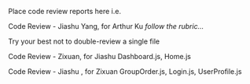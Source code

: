 Place code review reports here i.e.

Code Review - Jiashu Yang, for Arthur Ku
*follow the rubric...*

Try your best not to double-review a single file

Code Review - Zixuan, for Jiashu
Dashboard.js, Home.js

Code Review - Jiashu , for Zixuan
GroupOrder.js, Login.js, UserProfile.js
